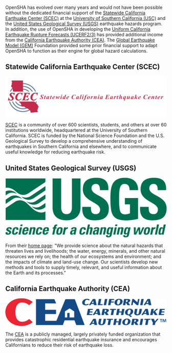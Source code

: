 OpenSHA has evolved over many years and would not have been possible without the dedicated financial support of the [Statewide California Earthuake Center (SCEC)](https://www.scec.org/) at the [University of Southern California (USC)](http://www.usc.edu/) and the [United States Geological Survey (USGS)](http://earthquake.usgs.gov/) earthquake hazards program. In addition, the use of OpenSHA in developing the [Uniform California Earthquake Rupture Forecasts (UCERF2/3)](http://www.wgcep.org/) has provided additional income from the [California Earthquake Authority (CEA)](http://www.earthquakeauthority.com/). The [Global Earthquake Model (GEM)](http://www.globalquakemodel.org/) Foundation provided some prior financial support to adapt OpenSHA to function as their engine for global hazard calculations.

## Statewide California Earthquake Center (SCEC)

![SCEC logo](resources/logo_scec.png)

[SCEC](https://www.scec.org) is a community of over 600 scientists, students, and others at over 60 institutions worldwide, headquartered at the University of Southern California. SCEC is funded by the National Science Foundation and the U.S. Geological Survey to develop a comprehensive understanding of earthquakes in Southern California and elsewhere, and to communicate useful knowledge for reducing earthquake risk.

## United States Geological Survey (USGS)

![USGS logo](resources/logo_usgs.png)

From their [home page](https://www.usgs.gov/): "We provide science about the natural hazards that threaten lives and livelihoods; the water, energy, minerals, and other natural resources we rely on; the health of our ecosystems and environment; and the impacts of climate and land-use change. Our scientists develop new methods and tools to supply timely, relevant, and useful information about the Earth and its processes."

## California Earthquake Authority (CEA)

![CEA logo](resources/logo_cea.png)

The [CEA](http://www.earthquakeauthority.com/) is a publicly managed, largely privately funded organization that provides catastrophic residential earthquake insurance and encourages Californians to reduce their risk of earthquake loss.
